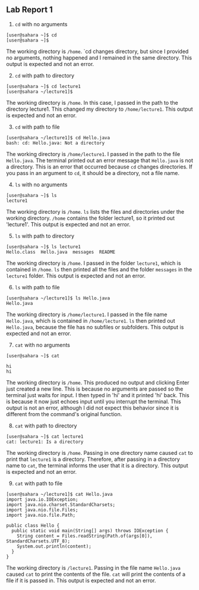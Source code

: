 ## Lab Report 1
1) `cd` with no arguments
```
[user@sahara ~]$ cd
[user@sahara ~]$
```
The working directory is `/home`.
`cd changes directory, but since I provided no arguments, nothing happened and I remained in the same directory.
This output is expected and not an error.

2) `cd` with path to directory
```
[user@sahara ~]$ cd lecture1
[user@sahara ~/lecture1]$
```
The working directory is `/home`.
In this case, I passed in the path to the directory lecture1. This changed my directory to `/home/lecture1`.
This output is expected and not an error.

3) `cd` with path to file
```
[user@sahara ~/lecture1]$ cd Hello.java
bash: cd: Hello.java: Not a directory
```
The working directory is `/home/lecture1`.
I passed in the path to the file `Hello.java`. The terminal printed out an error message that `Hello.java` is not a directory.
This is an error that occurred because `cd` changes directories. If you pass in an argument to `cd`, it should be a directory, not a file name.

4) `ls` with no arguments
```
[user@sahara ~]$ ls
lecture1
```
The working directory is `/home`.
`ls` lists the files and directories under the working directory. `/home` contains the folder lecture1, so it printed out 'lecture1'.
This output is expected and not an error.

5) `ls` with path to directory
```
[user@sahara ~]$ ls lecture1
Hello.class  Hello.java  messages  README
```
The working directory is `/home`.
I passed in the folder `lecture1`, which is contained in `/home`. `ls` then printed all the files and the folder `messages` in the `lecture1` folder.
This output is expected and not an error.

6) `ls` with path to file
```
[user@sahara ~/lecture1]$ ls Hello.java
Hello.java
```
The working directory is `/home/lecture1`.
I passed in the file name `Hello.java`, which is contained in `/home/lecture1`. `ls` then printed out `Hello.java`, because the file has no subfiles or subfolders.
This output is expected and not an error.

7) `cat` with no arguments
```
[user@sahara ~]$ cat

hi
hi
```
The working directory is `/home`.
This produced no output and clicking Enter just created a new line. This is because no arguments are passed so the terminal just waits for input. I then typed in 'hi' and it printed 'hi' back. This is because it now just echoes input until you interrupt the terminal.
This output is not an error, although I did not expect this behavior since it is different from the command's original function.

8) `cat` with path to directory
```
[user@sahara ~]$ cat lecture1
cat: lecture1: Is a directory
```
The working directory is `/home`.
Passing in one directory name caused `cat` to print that `lecture1` is a directory. Therefore, after passing in a directory name to `cat`, the terminal informs the user that it is a directory.
This output is expected and not an error.

9) `cat` with path to file
```
[user@sahara ~/lecture1]$ cat Hello.java
import java.io.IOException;
import java.nio.charset.StandardCharsets;
import java.nio.file.Files;
import java.nio.file.Path;

public class Hello {
  public static void main(String[] args) throws IOException {
    String content = Files.readString(Path.of(args[0]), StandardCharsets.UTF_8);    
    System.out.println(content);
  }
}
```
The working directory is `/lecture1`.
Passing in the file name `Hello.java` caused `cat` to print the contents of the file. `cat` will print the contents of a file if it is passed in.
This output is expected and not an error.
